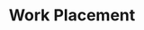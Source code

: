 ---
title: "Work Placement "
layout: none
level:  "True North Productions"
bottom:  "April 2018"
symbol: "achieve/true.png"
uniquecolour: "(255, 106, 39, 1)"
categories: achievement
---
